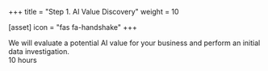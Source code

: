 +++
title = "Step 1. AI Value Discovery"
weight = 10

[asset]
  icon = "fas fa-handshake"
+++

We will evaluate a potential AI value for your business and perform an initial data investigation. <br/> 10 hours
